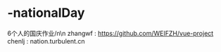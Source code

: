 # -nationalDay
6个人的国庆作业/n\n
zhangwf : https://github.com/WEIFZH/vue-project
chenlj  : nation.turbulent.cn
